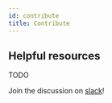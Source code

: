 ```yaml
---
id: contribute
title: Contribute
---
```


## Helpful resources
TODO

Join the discussion on [slack](https://tophat-opensource.slack.com)!

